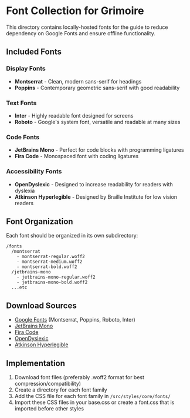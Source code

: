 # Font Collection for Grimoire

This directory contains locally-hosted fonts for the guide to reduce dependency on Google Fonts and ensure offline functionality.

## Included Fonts

### Display Fonts
- **Montserrat** - Clean, modern sans-serif for headings
- **Poppins** - Contemporary geometric sans-serif with good readability

### Text Fonts
- **Inter** - Highly readable font designed for screens
- **Roboto** - Google's system font, versatile and readable at many sizes

### Code Fonts
- **JetBrains Mono** - Perfect for code blocks with programming ligatures
- **Fira Code** - Monospaced font with coding ligatures

### Accessibility Fonts
- **OpenDyslexic** - Designed to increase readability for readers with dyslexia
- **Atkinson Hyperlegible** - Designed by Braille Institute for low vision readers

## Font Organization

Each font should be organized in its own subdirectory:
```
/fonts
  /montserrat
    - montserrat-regular.woff2
    - montserrat-medium.woff2
    - montserrat-bold.woff2
  /jetbrains-mono
    - jetbrains-mono-regular.woff2
    - jetbrains-mono-bold.woff2
  ...etc
```

## Download Sources

- [Google Fonts](https://fonts.google.com/) (Montserrat, Poppins, Roboto, Inter)
- [JetBrains Mono](https://www.jetbrains.com/lp/mono/)
- [Fira Code](https://github.com/tonsky/FiraCode)
- [OpenDyslexic](https://opendyslexic.org/)
- [Atkinson Hyperlegible](https://brailleinstitute.org/freefont)

## Implementation

1. Download font files (preferably .woff2 format for best compression/compatibility)
2. Create a directory for each font family
3. Add the CSS file for each font family in `/src/styles/core/fonts/`
4. Import these CSS files in your base.css or create a font.css that is imported before other styles
